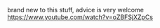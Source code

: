 brand new to this stuff, advice is very welcome
https://www.youtube.com/watch?v=oZBFSjXZpCs
<!---
beingmortal/beingmortal is a ✨ special ✨ repository because its `README.md` (this file) appears on your GitHub profile.
You can click the Preview link to take a look at your changes.
--->
